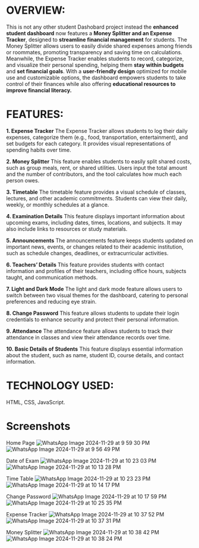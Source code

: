 # OVERVIEW:
This is not any other student Dashobard project instead the **enhanced student dashboard** now features a **Money Splitter and an Expense Tracker**, designed to **streamline financial management** for students.
The Money Splitter allows users to easily divide shared expenses among friends or roommates, promoting transparency and saving time on calculations. Meanwhile, the Expense Tracker enables students to record,
categorize, and visualize their personal spending, helping them **stay within budgets** and **set financial goals**. With a **user-friendly design** optimized for mobile use and customizable options, the dashboard empowers
students to take control of their finances while also offering **educational resources to improve financial literacy.**

# FEATURES:
**1. Expense Tracker**
 The Expense Tracker allows students to log their daily expenses, categorize them (e.g., food, transportation, entertainment), and set budgets for each category.
 It provides visual representations of spending habits over time.

**2. Money Splitter**
This feature enables students to easily split shared costs, such as group meals, rent, or shared utilities. Users input the total amount and the number of contributors, 
and the tool calculates how much each person owes.

**3. Timetable**
 The timetable feature provides a visual schedule of classes, lectures, and other academic commitments. Students can view their daily, weekly, or monthly schedules at a glance.

 **4. Examination Details**
 This feature displays important information about upcoming exams, including dates, times, locations, and subjects. It may also include links to resources or study materials.

 **5. Announcements**
   The announcements feature keeps students updated on important news, events, or changes related to their academic institution, such as schedule changes, deadlines, or extracurricular activities.

 **6. Teachers’ Details**
 This feature provides students with contact information and profiles of their teachers, including office hours, subjects taught, and communication methods.

 **7. Light and Dark Mode**
 The light and dark mode feature allows users to switch between two visual themes for the dashboard, catering to personal preferences and reducing eye strain.

 **8. Change Password**
 This feature allows students to update their login credentials to enhance security and protect their personal information.


 **9. Attendance**
 The attendance feature allows students to track their attendance in classes and view their attendance records over time.

 **10. Basic Details of Students**
This feature displays essential information about the student, such as name, student ID, course details, and contact information.

# TECHNOLOGY USED:
HTML, CSS, JavaScript.

# Screenshots
Home Page
![WhatsApp Image 2024-11-29 at 9 59 30 PM](https://github.com/user-attachments/assets/2d61d78b-fa46-449c-967c-1f9ec28a6108)
![WhatsApp Image 2024-11-29 at 9 56 49 PM](https://github.com/user-attachments/assets/42ea28cc-28e0-45bc-9767-7a92d8aada0f)

Date of Exam
![WhatsApp Image 2024-11-29 at 10 23 03 PM](https://github.com/user-attachments/assets/43cdd0e9-0355-4e80-97ed-b3b886bdc34b)
![WhatsApp Image 2024-11-29 at 10 13 28 PM](https://github.com/user-attachments/assets/5ab4585e-a618-4546-96a9-d90c4b7a82d4)

Time Table
![WhatsApp Image 2024-11-29 at 10 23 23 PM](https://github.com/user-attachments/assets/27a0e26e-7849-4f81-bd69-63f582e9377e)
![WhatsApp Image 2024-11-29 at 10 14 17 PM](https://github.com/user-attachments/assets/c0f2aac8-9257-411c-9496-5aba0ee1438a)

Change Password
![WhatsApp Image 2024-11-29 at 10 17 59 PM](https://github.com/user-attachments/assets/468a0521-9cb0-40c1-8734-2a38cca006bd)
![WhatsApp Image 2024-11-29 at 10 25 35 PM](https://github.com/user-attachments/assets/c2989fc4-57ea-47bf-a8c4-3a88c0010e4b)

Expense Tracker
![WhatsApp Image 2024-11-29 at 10 37 52 PM](https://github.com/user-attachments/assets/de751a4e-4cbe-49cd-9ff0-97eb096da350)
![WhatsApp Image 2024-11-29 at 10 37 31 PM](https://github.com/user-attachments/assets/9f63b019-7d0b-4f07-872b-86fc1b4ca9e4)

Money Splitter
![WhatsApp Image 2024-11-29 at 10 38 42 PM](https://github.com/user-attachments/assets/bc1b1048-dbc2-4b54-b25f-9e9411ff7d92)
![WhatsApp Image 2024-11-29 at 10 38 24 PM](https://github.com/user-attachments/assets/1acaa4d7-f747-4799-8a12-c4afb3e10703)





